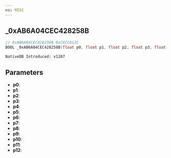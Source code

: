 ```yaml
---
ns: MISC
---
```

## _0xAB6A04CEC428258B

```c
// 0xAB6A04CEC428258B 0xC6CC812C
BOOL _0xAB6A04CEC428258B(float p0, float p1, float p2, float p3, float p4, float p5, float p6, float p7, float p8, float p9, float p10, float p11, float* p12);
```

```
NativeDB Introduced: v1207
```

## Parameters
* **p0**:
* **p1**:
* **p2**:
* **p3**:
* **p4**:
* **p5**:
* **p6**:
* **p7**:
* **p8**:
* **p9**:
* **p10**:
* **p11**:
* **p12**:

